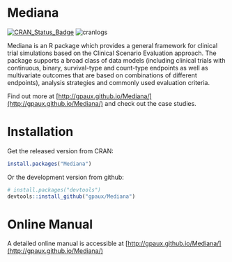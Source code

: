 # Mediana

[![CRAN_Status_Badge](http://www.r-pkg.org/badges/version/Mediana)](https://cran.r-project.org/package=Mediana) ![cranlogs](http://cranlogs.r-pkg.org./badges/Mediana)

Mediana is an R package which provides a general framework for clinical trial simulations based on the Clinical Scenario Evaluation approach. The package supports a broad class of data models (including clinical trials with continuous, binary, survival-type and count-type endpoints as well as multivariate outcomes that are based on combinations of different endpoints), analysis strategies and commonly used evaluation criteria.

Find out more at [http://gpaux.github.io/Mediana/](http://gpaux.github.io/Mediana/) and check out the case studies.

# Installation

Get the released version from CRAN:

```R
install.packages("Mediana")
```

Or the development version from github:

```R
# install.packages("devtools")
devtools::install_github("gpaux/Mediana")
```

# Online Manual

A detailed online manual is accessible at [http://gpaux.github.io/Mediana/](http://gpaux.github.io/Mediana/)

